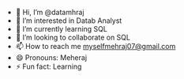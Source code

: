 - 👋 Hi, I’m @datamhraj
- 👀 I’m interested in Datab Analyst
- 🌱 I’m currently learning SQL 
- 💞️ I’m looking to collaborate on SQL
- 📫 How to reach me  myselfmehraj07@gmail.com
- 😄 Pronouns: Meheraj
- ⚡ Fun fact: Learning 

<!---
datamhraj/datamhraj is a ✨ special ✨ repository because its `README.md` (this file) appears on your GitHub profile.
You can click the Preview link to take a look at your changes.
--->
